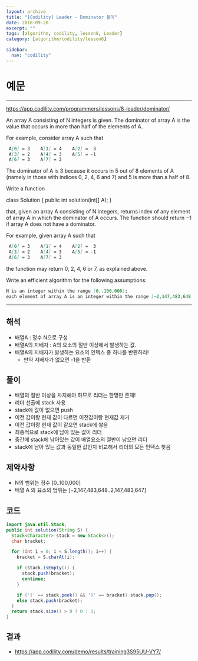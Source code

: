 ```yaml
---
layout: archive
title: "[Codility] Leader - Dominator 풀이"
date: 2018-09-20
excerpt: ""
tags: [algorithm, codility, lesson8, Leader]
category: [algorithm/codility/lesson8]

sidebar:
  nav: "codility"
---
```


# 예문

* * *

<https://app.codility.com/programmers/lessons/8-leader/dominator/>

An array A consisting of N integers is given. The dominator of array A is the value that occurs in more than half of the elements of A.

For example, consider array A such that

``` markdown
 A[0] = 3    A[1] = 4    A[2] =  3
 A[3] = 2    A[4] = 3    A[5] = -1
 A[6] = 3    A[7] = 3
```

The dominator of A is 3 because it occurs in 5 out of 8 elements of A (namely in those with indices 0, 2, 4, 6 and 7) and 5 is more than a half of 8.

Write a function

class Solution { public int solution(int[] A); }

that, given an array A consisting of N integers, returns index of any element of array A in which the dominator of A occurs. The function should return −1 if array A does not have a dominator.

For example, given array A such that

``` markdown
 A[0] = 3    A[1] = 4    A[2] =  3
 A[3] = 2    A[4] = 3    A[5] = -1
 A[6] = 3    A[7] = 3
```

the function may return 0, 2, 4, 6 or 7, as explained above.

Write an efficient algorithm for the following assumptions:

``` markdown
N is an integer within the range [0..100,000];
each element of array A is an integer within the range [−2,147,483,648..2,147,483,647].
```

* * *

## 해석

* 배열A : 정수 N으로 구성
* 배열A의 지배자 : A의 요소의 절반 이상에서 발생하는 값.
* 배열A의 지배자가 발생하는 요소의 인덱스 중 하나를 반환하라!
  * 만약 지배자가 없으면 -1을 반환

## 풀이

* 배열의 절반 이상을 차지해야 하므로 리더는 한명만 존재!
* 리더 선출에 stack 사용
* stack에 값이 없으면 push
* 이전 값이랑 현재 값이 다르면 이전값이랑 현재값 제거
* 이전 값이랑 현재 값이 같으면 stack에 쌓음
* 최종적으로 stack에 남아 있는 값이 리더
* 중간에 stack에 남아있는 값이 배열요소의 절반이 남으면 리더
* stack에 남아 있는 값과 동일한 값인지 비교해서 리더의 모든 인덱스 찾음

## 제약사항

* N의 범위는 정수 [0..100,000]
* 배열 A 의 요소의 범위는 [−2,147,483,648..2,147,483,647]

## 코드

``` java
import java.util.Stack;
public int solution(String S) {
  Stack<Character> stack = new Stack<>();
  char bracket;

  for (int i = 0; i < S.length(); i++) {
    bracket = S.charAt(i);

    if (stack.isEmpty()) {
      stack.push(bracket);
      continue;
    }

    if ('(' == stack.peek() && ')' == bracket) stack.pop();
    else stack.push(bracket);
  }
  return stack.size() > 0 ? 0 : 1;
}
```

## 결과

* <https://app.codility.com/demo/results/training3S95UU-VY7/>